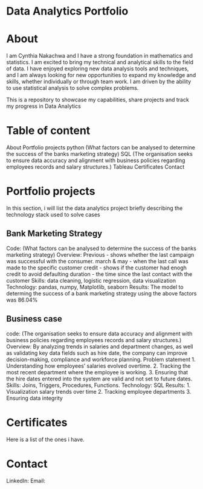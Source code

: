 # Data Analytics Portfolio

# About
I am Cynthia Nakachwa and I have a strong foundation in mathematics and statistics. I am excited to bring my technical and analytical skills to the field of data. I have enjoyed exploring new data analysis tools and techniques, and I am always looking for new opportunities to expand my knowledge and skills, whether individually or through team work. I am driven by the ability to use statistical analysis to solve complex problems.

This is a repository to showcase my capabilities, share projects and track my progress in Data Analytics
# Table of content
About
Portfolio projects
python
      (What factors can be analysed to determine the success of the banks marketing strategy)
SQL
      (The organisation seeks to ensure data accuracy and alignment with business policies regarding employees records and salary structures.)
Tableau
Certificates
Contact

# Portfolio projects
In this section, i will list the data analytics project briefly describing the technology stack used to solve cases

## Bank Marketing Strategy
Code: (What factors can be analysed to determine the success of the banks marketing strategy)
Overview:
      Previous - shows whether the last campaign was successful with the consumer.
      march & may - when the last call was made to the specific customer
      credit - shows if the customer had enogh credit to avoid defaulting
      duration - the time since the last contact with the customer
Skills: data cleaning, logistic regression, data visualization
Technology: pandas, numpy, Matplotlib, seaborn
Results: The model to determing the success of a bank marketing strategy using the above factors was 86.04%

## Business case
code: (The organisation seeks to ensure data accuracy and alignment with business policies regarding employees records and salary structures.)
Overview: By analyzing trends in salaries and department changes, as well as validating key data fields such as hire date, the company can improve decision-making, compliance and workforce planning.
      Problem statement
      1.	Understanding how employees’ salaries evolved overtime.
      2.	Tracking the most recent department where the employee is working.
      3.	Ensuring that the hire dates entered into the system are valid and not set to future dates.
Skills: Joins, Triggers, Procedures, Functions.
Technology: SQL
Results:
      1.	Visualization salary trends over time
      2.	Tracking employee departments
      3.	Ensuring data integrity

# Certificates
Here is a list of the ones i have.

# Contact
LinkedIn:
Email:
